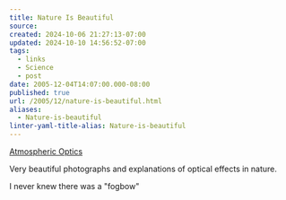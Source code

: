 ```yaml
---
title: Nature Is Beautiful
source: 
created: 2024-10-06 21:27:13-07:00
updated: 2024-10-10 14:56:52-07:00
tags:
  - links
  - Science
  - post
date: 2005-12-04T14:07:00.000-08:00
published: true
url: /2005/12/nature-is-beautiful.html
aliases:
  - Nature-is-beautiful
linter-yaml-title-alias: Nature-is-beautiful
---
```



[Atmospheric Optics](http://www.sundog.clara.co.uk/atoptics/phenom.htm "Atmospheric Optics")  
  
Very beautiful photographs and explanations of optical effects in nature.  
  
I never knew there was a "fogbow"